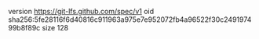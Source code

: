 version https://git-lfs.github.com/spec/v1
oid sha256:5fe28116f6d40816c911963a975e7e952072fb4a96522f30c249197499b8f89c
size 128
